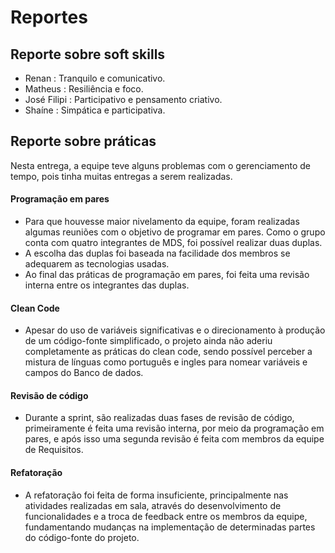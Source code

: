 # Reportes

## Reporte sobre soft skills
- Renan : Tranquilo e comunicativo.
- Matheus : Resiliência e foco.
- José Filipi : Participativo e pensamento criativo.
- Shaíne : Simpática e participativa.



## Reporte sobre práticas

Nesta entrega, a equipe teve alguns problemas com o gerenciamento de tempo, pois tinha muitas entregas a serem realizadas.

#### Programação em pares
- Para que houvesse maior nivelamento da equipe, foram realizadas algumas reuniões com o objetivo de programar em pares. Como o grupo conta com quatro integrantes de MDS, foi possível realizar duas duplas.
- A escolha das duplas foi baseada na facilidade dos membros se adequarem as tecnologias usadas.
- Ao final das práticas de programação em pares, foi feita uma revisão interna entre os integrantes das duplas.
#### Clean Code
- Apesar do uso de variáveis significativas e o direcionamento à produção de um código-fonte simplificado, o projeto 
ainda não aderiu completamente as práticas do clean code, sendo possível perceber a mistura de línguas como português
 e ingles para nomear variáveis e campos do Banco de dados.
#### Revisão de código
- Durante a sprint, são realizadas duas fases de revisão de código, primeiramente é feita uma revisão interna, por meio da
programação em pares, e após isso uma segunda revisão é feita com membros da equipe de Requisitos.
#### Refatoração
- A refatoração foi feita de forma insuficiente, principalmente nas atividades realizadas em sala, através do desenvolvimento de funcionalidades
e a troca de feedback entre os membros da equipe, fundamentando mudanças na implementação de determinadas partes do código-fonte do projeto.
